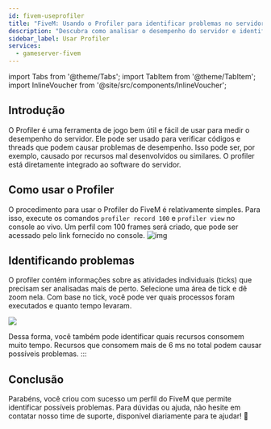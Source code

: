 ```yaml
---
id: fivem-useprofiler
title: "FiveM: Usando o Profiler para identificar problemas no servidor"
description: "Descubra como analisar o desempenho do servidor e identificar problemas em recursos com o Profiler do FiveM para uma jogabilidade mais suave → Saiba mais agora"
sidebar_label: Usar Profiler
services:
  - gameserver-fivem
---
```


import Tabs from '@theme/Tabs';
import TabItem from '@theme/TabItem';
import InlineVoucher from '@site/src/components/InlineVoucher';


## Introdução

O Profiler é uma ferramenta de jogo bem útil e fácil de usar para medir o desempenho do servidor. Ele pode ser usado para verificar códigos e threads que podem causar problemas de desempenho. Isso pode ser, por exemplo, causado por recursos mal desenvolvidos ou similares. O profiler está diretamente integrado ao software do servidor.

<InlineVoucher />

## Como usar o Profiler
O procedimento para usar o Profiler do FiveM é relativamente simples. Para isso, execute os comandos `profiler record 100` e `profiler view` no console ao vivo. Um perfil com 100 frames será criado, que pode ser acessado pelo link fornecido no console. ![img](https://screensaver01.zap-hosting.com/index.php/s/ZGFEaFFmgyKn8PK/preview)




## Identificando problemas
O profiler contém informações sobre as atividades individuais (ticks) que precisam ser analisadas mais de perto. Selecione uma área de tick e dê zoom nela. Com base no tick, você pode ver quais processos foram executados e quanto tempo levaram.

![](https://screensaver01.zap-hosting.com/index.php/s/6BJozz7abRSHSj5/preview)

Dessa forma, você também pode identificar quais recursos consomem muito tempo. Recursos que consomem mais de 6 ms no total podem causar possíveis problemas.
:::



## Conclusão

Parabéns, você criou com sucesso um perfil do FiveM que permite identificar possíveis problemas. Para dúvidas ou ajuda, não hesite em contatar nosso time de suporte, disponível diariamente para te ajudar! 🙂

<InlineVoucher />